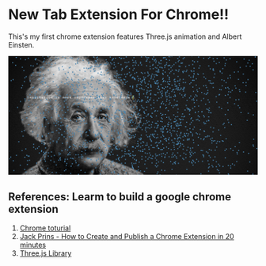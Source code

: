 
# New Tab Extension For Chrome!!
This's my first chrome extension features Three.js animation and Albert Einsten.

![screenshot](/image/Screenshot.png)

## References: Learm to build a google chrome extension
1. [Chrome toturial](https://developer.chrome.com/extensions/getstarted)
2. [Jack Prins - How to Create and Publish a Chrome Extension in 20 minutes](https://medium.freecodecamp.org/how-to-create-and-publish-a-chrome-extension-in-20-minutes-6dc8395d7153)
3. [Three.js Library](https://threejs.org/)
